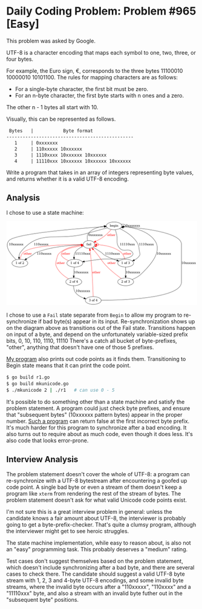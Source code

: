 # Daily Coding Problem: Problem #965 [Easy] 

This problem was asked by Google.

UTF-8 is a character encoding that maps each symbol to one, two, three, or four bytes.

For example, the Euro sign, €,
corresponds to the three bytes 11100010 10000010 10101100.
The rules for mapping characters are as follows:

* For a single-byte character, the first bit must be zero.
* For an n-byte character, the first byte starts with n ones and a zero.

The other n - 1 bytes all start with 10.

Visually, this can be represented as follows.

```
 Bytes   |           Byte format
-----------------------------------------------
   1     | 0xxxxxxx
   2     | 110xxxxx 10xxxxxx
   3     | 1110xxxx 10xxxxxx 10xxxxxx
   4     | 11110xxx 10xxxxxx 10xxxxxx 10xxxxxx
```

Write a program that takes in an array of integers representing byte values,
and returns whether it is a valid UTF-8 encoding.

## Analysis

I chose to use a state machine:

![UTF-8 validator state machine](states.png)

I chose to use a `Fail` state separate from `Begin`
to allow my program to re-synchronize if bad byte(s) appear in
its input.
Re-synchronization shows up on the diagram above as transitions out of
the Fail state.
Transitions happen on input of a byte, and depend on the unfortunately
variable-sized prefix bits, 0,  10, 110, 1110, 11110
There's a catch all bucket of byte-prefixes, "other",
anything that doesn't have one of those 5 prefixes.

[My program](r1.go) also prints out code points as it finds them.
Transitioning to Begin state means that it can print the code point.

```sh
$ go build r1.go
$ go build mkunicode.go
$ ./mkunicode 2 | ./r1   # can use 0 - 5
```

It's possible to do something other than a state machine and satisfy the
problem statement.
A program could just check byte prefixes, and ensure that "subsequent bytes"
(10xxxxxx pattern bytes) appear in the proper number.
[Such a program](r2.go) can return false at the first incorrect byte prefix.
It's much harder for this program to synchronize after a bad encoding.
It also turns out to require about as much code, even though it does less.
It's also code that looks error-prone.

## Interview Analysis

The problem statement doesn't cover the whole of UTF-8:
a program can re-synchronize with a UTF-8 bytestream after encountering
a goofed up code point.
A single bad byte or even a stream of them doesn't keep a program
like `xterm` from rendering the rest of the stream of bytes.
The problem statement doesn't ask for what valid Unicode code points exist.

I'm not sure this is a great interview problem in general:
unless the candidate knows a fair amount about UTF-8,
the interviewer is probably going to get a byte-prefix-checker.
That's quite a clumsy program,
although the interviewer might get to see heroic struggles.

The state machine implementation,
while easy to reason about,
is also not an "easy" programming task.
This probably deserves a "medium" rating.

Test cases don't suggest themselves based on the problem statement,
which doesn't include synchronizing after a bad byte,
and there are several cases to check there.
The candidate should suggest a valid UTF-8 byte stream with 1, 2, 3 and 4-byte
UTF-8 encodings,
and some invalid byte streams,
where the invalid byte occurs after a "110xxxxx", "110xxxx" and a "11110xxx" byte,
and also a stream with an invalid byte futher out in the "subsequent byte" positions.
